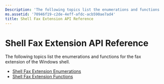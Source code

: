 ```yaml
---
Description: 'The following topics list the enumerations and functions for the fax extension of the Windows shell.'
ms.assetid: '70946f19-c2de-4eff-afdc-acb590ae7ad4'
title: Shell Fax Extension API Reference
---
```


# Shell Fax Extension API Reference

The following topics list the enumerations and functions for the fax extension of the Windows shell.

-   [Shell Fax Extension Enumerations](-mfax-shell-fax-extension-enumerations.md)
-   [Shell Fax Extension Functions](-mfax-shell-fax-extension-functions.md)

 

 



